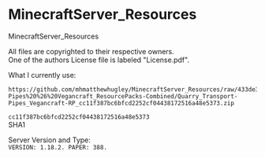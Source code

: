 # MinecraftServer_Resources

MinecraftServer_Resources

All files are copyrighted to their respective owners.
\
One of the authors License file is labeled "License.pdf".

What I currently use:
```
https://github.com/mhmatthewhugley/MinecraftServer_Resources/raw/433de364741eb9938a5ba0d45258ab338136c750/Quarry%20%26%20Transport-Pipes%20%26%20Vegancraft_ResourcePacks-Combined/Quarry_Transport-Pipes_Vegancraft-RP_cc11f387bc6bfcd2252cf04438172516a48e5373.zip
```
```cc11f387bc6bfcd2252cf04438172516a48e5373```
\
SHA1

Server Version and Type:
\
```VERSION: 1.18.2. PAPER: 388.```
